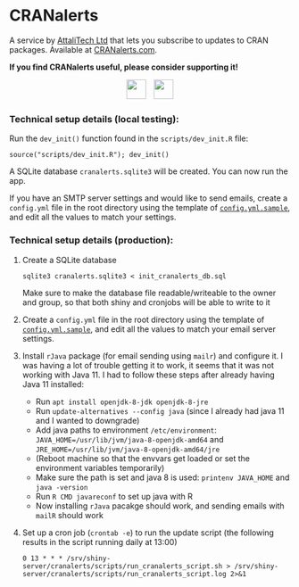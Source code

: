 # CRANalerts

A service by [AttaliTech Ltd](https://attalitech.com) that lets you subscribe to updates to CRAN packages. Available at [CRANalerts.com](https://cranalerts.com/).

**If you find CRANalerts useful, please consider supporting it\!**

<p align="center">

<a style="display: inline-block;" href="https://paypal.me/daattali">
<img height="35" src="https://camo.githubusercontent.com/0e9e5cac101f7093336b4589c380ab5dcfdcbab0/68747470733a2f2f63646e2e6a7364656c6976722e6e65742f67682f74776f6c66736f6e2f70617970616c2d6769746875622d627574746f6e40312e302e302f646973742f627574746f6e2e737667" />
</a>
<a style="display: inline-block; margin-left: 10px;" href="https://github.com/sponsors/daattali">
<img height="35" src="https://i.imgur.com/034B8vq.png" /> </a>

</p>

### Technical setup details (local testing):

Run the `dev_init()` function found in the `scripts/dev_init.R` file:

```
source("scripts/dev_init.R"); dev_init()
```

A SQLite database `cranalerts.sqlite3` will be created. You can now run the app.

If you have an SMTP server settings and would like to send emails, create a `config.yml` file in the root directory using the template of [`config.yml.sample`](./config.yml.sample), and edit all the values to match your settings.

### Technical setup details (production):

1. Create a SQLite database

    ```
    sqlite3 cranalerts.sqlite3 < init_cranalerts_db.sql
    ```
    
    Make sure to make the database file readable/writeable to the owner and group, so that both shiny and cronjobs will be able to write to it

2. Create a `config.yml` file in the root directory using the template of [`config.yml.sample`](./config.yml.sample), and edit all the values to match your email server settings.

3. Install `rJava` package (for email sending using `mailr`) and configure it. I was having a lot of trouble getting it to work, it seems that it was not working with Java 11. I had to follow these steps after already having Java 11 installed:

   - Run `apt install openjdk-8-jdk openjdk-8-jre`
   - Run `update-alternatives --config java` (since I already had java 11 and I wanted to downgrade)
   - Add java paths to environment `/etc/environment`: `JAVA_HOME=/usr/lib/jvm/java-8-openjdk-amd64` and `JRE_HOME=/usr/lib/jvm/java-8-openjdk-amd64/jre`
   - (Reboot machine so that the envvars get loaded or set the environment variables temporarily)
   - Make sure the path is set and java 8 is used: `printenv JAVA_HOME` and `java -version`
   - Run `R CMD javareconf` to set up java with R
   - Now installing `rJava` pacakge should work, and sending emails with `mailR` should work

4. Set up a cron job (`crontab -e`) to run the update script (the following results in the script running daily at 13:00)

    ```
    0 13 * * * /srv/shiny-server/cranalerts/scripts/run_cranalerts_script.sh > /srv/shiny-server/cranalerts/scripts/run_cranalerts_script.log 2>&1
    ```

